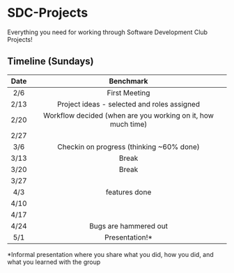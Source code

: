 # SDC-Projects
Everything you need for working through Software Development Club Projects!
## Timeline (Sundays)
|Date|Benchmark|
|:----------:|:--------:|
|2/6| First Meeting | 
|2/13| Project ideas - selected and roles assigned |
|2/20| Workflow decided (when are you working on it, how much time) |
|2/27||
|3/6| Checkin on progress (thinking ~60% done) |
|3/13| Break |
|3/20| Break |
|3/27||
|4/3| features done |
|4/10||
|4/17||
|4/24| Bugs are hammered out |
|5/1| Presentation!* |

*Informal presentation where you share what you did, how you did, and what you learned with the group
